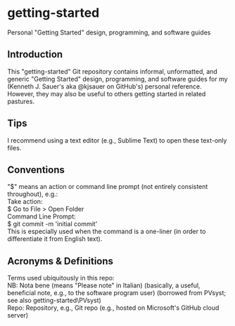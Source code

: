 # getting-started
Personal "Getting Started" design, programming, and software guides

## Introduction
This "getting-started" Git repository contains informal, unformatted, and generic "Getting Started" design, programming, and software guides for my (Kenneth J. Sauer's aka @kjsauer on GitHub's) personal reference. However, they may also be useful to others getting started in related pastures.

## Tips
I recommend using a text editor (e.g., Sublime Text) to open these text-only files.

## Conventions
"$" means an action or command line prompt (not entirely consistent throughout), e.g.:  
Take action:  
$ Go to File > Open Folder  
Command Line Prompt:  
$ git commit -m 'initial commit'  
This is especially used when the command is a one-liner (in order to differentiate it from English text).

## Acronyms & Definitions
Terms used ubiquitously in this repo:  
NB: Nota bene (means "Please note" in Italian) (basically, a useful, beneficial note, e.g., to the software program user) (borrowed from PVsyst; see also getting-started\PVsyst)  
Repo: Repository, e.g., Git repo (e.g., hosted on Microsoft's GitHub cloud server)
